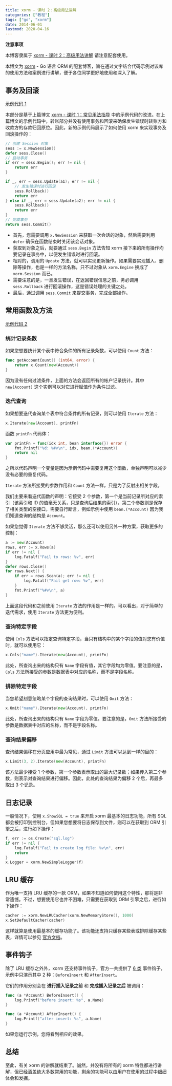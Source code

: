 ```yaml
---
title: xorm - 课时 2：高级用法讲解
categories: ["教程"]
tags: ["go", "xorm"]
date: 2014-06-01
lastmod: 2020-04-16
---
```


**注意事项**

本博客隶属于 [xorm - 课时 2：高级用法讲解](https://github.com/unknwon/go-rock-libraries-showcases/tree/master/lectures/02-xorm#%E8%AF%BE%E6%97%B6-2%E9%AB%98%E7%BA%A7%E7%94%A8%E6%B3%95%E8%AE%B2%E8%A7%A3) 请注意配套使用。

本博文为 [xorm](https://github.com/go-xorm/xorm) - Go 语言 ORM 的配套博客，旨在通过文字结合代码示例对该库的使用方法和案例进行讲解，便于各位同学更好地使用和深入了解。

## 事务及回滚

[示例代码 1](https://github.com/unknwon/go-rock-libraries-showcases/blob/master/lectures/02-xorm/class2/sample1)

本部分是基于上篇博文 [xorm - 课时 1：常见用法指导](http://wuwen.org/2014/4/4/02-xorm-class1.html) 中的示例代码的改进。在上篇博文的示例代码中，转账部分并没有使用事务和回滚来确保发生错误时转账方和收款方的存款归回原位。因此，新的示例代码展示了如何使用 xorm 来实现事务及回滚操作的：

```go
// 创建 Session 对象
sess := x.NewSession()
defer sess.Close()
// 启动事务
if err = sess.Begin(); err != nil {
	return err
}

if _, err = sess.Update(a1); err != nil {
	// 发生错误时进行回滚
	sess.Rollback()
	return err
} else if _, err = sess.Update(a2); err != nil {
	sess.Rollback()
	return err
}
// 完成事务
return sess.Commit()
```

- 首先，您需要调用 `x.NewSession` 来获取一次会话的对象，然后需要利用 `defer` 确保在函数结束时关闭该会话对象。
- 获取到对象之后，就要通过 `sess.Begin` 方法告知 xorm 接下来的所有操作均要记录在事务中，以便发生错误时进行回滚。
- 相对的，调用的 `Update` 方法，就可以实现更新操作。如果需要实现插入、删除等操作，也是一样的方法名称，只不过对象从 `xorm.Engine` 换成了 `xorm.Session` 而已。
- 需要注意的是，一旦发生错误，在返回错误信息之前，务必调用 `sess.Rollback` 进行回滚操作，这是错误处理的关键之处。
- 最后，通过调用 `sess.Commit` 来提交事务，完成全部操作。

## 常用函数及方法

[示例代码 2](https://github.com/unknwon/go-rock-libraries-showcases/blob/master/lectures/02-xorm/class2/sample2)

### 统计记录条数

如果您想要统计某个表中符合条件的所有记录条数，可以使用 `Count` 方法：

```go
func getAccountCount() (int64, error) {
	return x.Count(new(Account))
}
```

因为没有任何过滤条件，上面的方法会返回所有的帐户记录统计。其中 `new(Account)` 这个实例可以对它进行赋值作为条件过滤。

### 迭代查询

如果想要迭代查询某个表中符合条件的所有记录，则可以使用 `Iterate` 方法：

```go
x.Iterate(new(Account), printFn)
```

函数 `printFn` 代码体：

```go
var printFn = func(idx int, bean interface{}) error {
	fmt.Printf("%d: %#v\n", idx, bean.(*Account))
	return nil
}
```

之所以代码声明一个变量是因为示例代码中需要复用这个函数，单独声明可以减少没有必要的重复代码。

`Iterate` 方法所接受的参数作用和 `Count` 方法一样，只是为了反射出相关字段。

我们主要来看迭代函数的声明：它接受 2 个参数，第一个是当前记录所对应的索引（该索引和 ID 的值毫无关系，只是查询后结果的索引），第二个参数则是保存了相关类型的空接口，需要自行断言，例如示例中使用 `bean.(*Account)` 因为我们知道查询的结构是 `Account`。

如果您觉得 `Iterate` 方法不够灵活，那么还可以使用另外一种方案，获取更多的控制：

```go
a := new(Account)
rows, err := x.Rows(a)
if err != nil {
	log.Fatalf("Fail to rows: %v", err)
}
defer rows.Close()
for rows.Next() {
	if err = rows.Scan(a); err != nil {
		log.Fatalf("Fail get row: %v", err)
	}
	fmt.Printf("%#v\n", a)
}
```

上面这段代码和之前使用 `Iterate` 方法的作用是一样的。可以看出，对于简单的迭代需求，使用 `Iterate` 方法更为便利。

### 查询特定字段

使用 `Cols` 方法可以指定查询特定字段，当只有结构中的某个字段的值对您有价值时，就可以使用它：

```go
x.Cols("name").Iterate(new(Account), printFn)
```

此处，所查询出来的结构只有 `Name` 字段有值，其它字段均为零值。要注意的是，`Cols` 方法所接受的参数是数据表中对应的名称，而不是字段名称。

### 排除特定字段

当您希望刻意忽略某个字段的查询结果时，可以使用 `Omit` 方法：

```go
x.Omit("name").Iterate(new(Account), printFn)
```

此处，所查询出来的结构只有 `Name` 字段为零值。要注意的是，`Omit` 方法所接受的参数是数据表中对应的名称，而不是字段名称。

### 查询结果偏移

查询结果偏移在分页应用中最为常见，通过 `Limit` 方法可以达到一样的目的：

```go
x.Limit(3, 2).Iterate(new(Account), printFn)
```

该方法最少接受 1 个参数，第一个参数表示取出的最大记录数；如果传入第二个参数，则表示对查询结果进行偏移。因此，此处的查询结果为偏移 2 个后，再最多取出 3 个记录。

## 日志记录

一般情况下，使用 `x.ShowSQL = true` 来开启 xorm 最基本的日志功能，所有 SQL 都会被打印到控制台，但如果您想要将日志保存到文件，则可以在获取到 ORM 引擎之后，进行如下操作：

```go
f, err := os.Create("sql.log")
if err != nil {
	log.Fatalf("Fail to create log file: %v\n", err)
	return
}
x.Logger = xorm.NewSimpleLogger(f)
```

## LRU 缓存

作为唯一支持 LRU 缓存的一款 ORM，如果不知道如何使用这个特性，那将是非常遗憾。不过，想要使用它也并不困难，只需要在获取到 ORM 引擎之后，进行如下操作：

```go
cacher := xorm.NewLRUCacher(xorm.NewMemoryStore(), 1000)
x.SetDefaultCacher(cacher)
```

这样就算是使用最基本的缓存功能了。该功能还支持只缓存某些表或排除缓存某些表，详情可以参见 [官方文档](https://github.com/go-xorm/xorm/blob/master/docs/QuickStartCN.md#120)。

## 事件钩子

除了 LRU 缓存之外外，xorm 还支持事件钩子，官方一共提供了 [6 类](https://github.com/go-xorm/xorm/blob/master/docs/QuickStartCN.md#12%E4%BA%8B%E4%BB%B6) 事件钩子，示例中只演示其中 2 种：`BeforeInsert` 和 `AfterInsert`。

它们的作用分别会在 **进行插入记录之前** 和 **完成插入记录之后** 被调用：

```go
func (a *Account) BeforeInsert() {
	log.Printf("before insert: %s", a.Name)
}

func (a *Account) AfterInsert() {
	log.Printf("after insert: %s", a.Name)
}
```

如果您运行示例，您将看到相应的效果。

## 总结

至此，有关 xorm 的讲解就结束了。诚然，并没有将所有的 xorm 特性都进行讲解，但已经涵盖绝大多数常用的功能，剩余的功能可以由用户在使用的过程中细细体会和发掘。
